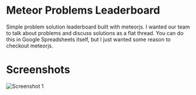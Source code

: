 Meteor Problems Leaderboard
===========================

Simple problem solution leaderboard built with meteorjs. I wanted our team to talk about problems and discuss solutions as
a flat thread. You can do this in Google Spreadsheets itself, but I just wanted some reason to checkout meteorjs.


Screenshots
===========
![Screenshot 1](https://www.evernote.com/shard/s8/sh/cc8c37c8-367c-4d91-903e-aa7031f7b001/68cd7a0c2bc450165b396b0c5c8888c9/res/5f528760-a615-4ab1-a33a-cf2a97e31069/Problems-20130122-111318.png.png?resizeSmall&width=832)

